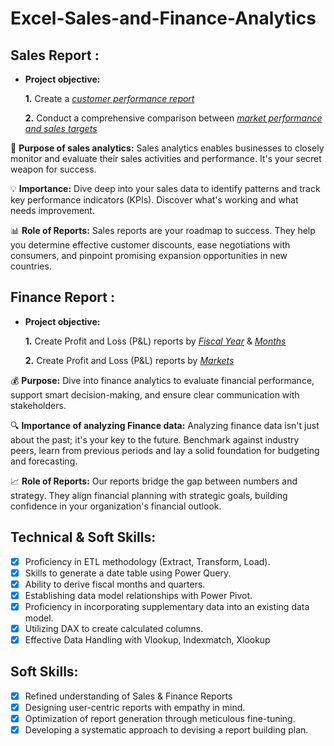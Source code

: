 # Excel-Sales-and-Finance-Analytics

## Sales Report :


- **Project objective:** 

    **1.** Create a _[customer performance report](https://github.com/poopati/Excel-Sales-and-Finance-Analytics/blob/main/Customer%20Performance%20Report.pdf)_ 

    **2.** Conduct a comprehensive comparison between _[market performance and sales targets](https://github.com/poopati/Excel-Sales-and-Finance-Analytics/blob/main/Market%20Performance%20Vs%20Target.pdf)_


🚀 **Purpose of sales analytics:** Sales analytics enables businesses to closely monitor and evaluate their sales activities and performance. It's your secret weapon for success.

💡 **Importance:** Dive deep into your sales data to identify patterns and track key performance indicators (KPIs). Discover what's working and what needs improvement.

📊 **Role of Reports:** Sales reports are your roadmap to success. They help you determine effective customer discounts, ease negotiations with consumers, and pinpoint promising expansion opportunities in new countries.


## Finance Report :

- **Project objective:** 

    **1.** Create Profit and Loss (P&L) reports by _[Fiscal Year](https://github.com/poopati/Excel-Sales-and-Finance-Analytics/blob/main/P%26L%20Statement%20by%20Fiscal%20Year.pdf)_ & _[Months](https://github.com/poopati/Excel-Sales-and-Finance-Analytics/blob/main/P%26L%20Statement%20by%20Months.pdf)_ 

   **2.** Create Profit and Loss (P&L) reports by _[Markets](https://github.com/poopati/Excel-Sales-and-Finance-Analytics/blob/main/P%26L%20Statement%20by%20Markets.pdf)_

💰 **Purpose:** Dive into finance analytics to evaluate financial performance, support smart decision-making, and ensure clear communication with stakeholders.

🔍 **Importance of analyzing Finance data:** Analyzing finance data isn't just about the past; it's your key to the future. Benchmark against industry peers, learn from previous periods and lay a solid foundation for budgeting and forecasting.

📈 **Role of Reports:** Our reports bridge the gap between numbers and strategy. They align financial planning with strategic goals, building confidence in your organization's financial outlook.


## Technical & Soft Skills:
- [x]	Proficiency in ETL methodology (Extract, Transform, Load).
- [x]	Skills to generate a date table using Power Query.
- [x]	Ability to derive fiscal months and quarters.
- [x]	Establishing data model relationships with Power Pivot.
- [x]	Proficiency in incorporating supplementary data into an existing data model.
- [x]	Utilizing DAX to create calculated columns.
- [x]	Effective Data Handling with Vlookup, Indexmatch, Xlookup

## Soft Skills:
- [x]	Refined understanding of Sales & Finance Reports
- [x]	Designing user-centric reports with empathy in mind.
- [x]	Optimization of report generation through meticulous fine-tuning.
- [x]	Developing a systematic approach to devising a report building plan.
